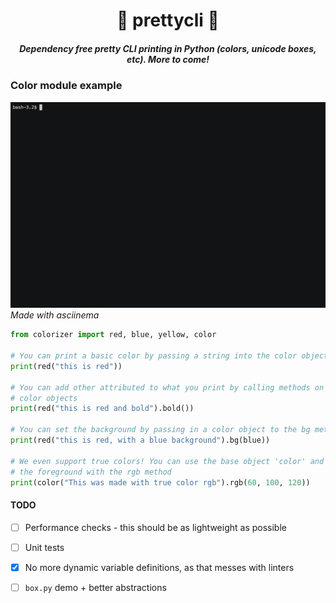 <h1 align="center">🎨 prettycli 🌟</h1>
<h5 align="center">
<i align="center">Dependency free pretty CLI printing in Python (colors, unicode boxes, etc). More to come!</i></h5>

### Color module example
![Demo Gif](docs/demo.gif)
_Made with asciinema_

```py
from colorizer import red, blue, yellow, color

# You can print a basic color by passing a string into the color object
print(red("this is red"))

# You can add other attributed to what you print by calling methods on the
# color objects
print(red("this is red and bold").bold())

# You can set the background by passing in a color object to the bg method
print(red("this is red, with a blue background").bg(blue))

# We even support true colors! You can use the base object 'color' and modify
# the foreground with the rgb method
print(color("This was made with true color rgb").rgb(60, 100, 120))
```

#### TODO
- [ ] Performance checks - this should be as lightweight as possible
- [ ] Unit tests
- [x] No more dynamic variable definitions, as that messes with linters
- [ ] `box.py` demo + better abstractions

